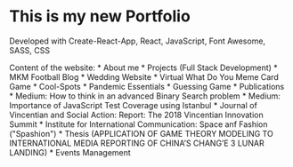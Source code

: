 # This is my new Portfolio

Developed with Create-React-App, React, JavaScript, Font Awesome, SASS, CSS

Content of the website:
    * About me
    * Projects (Full Stack Development)
        * MKM Football Blog
        * Wedding Website
        * Virtual What Do You Meme Card Game 
        * Cool-Spots
        * Pandemic Essentials
        * Guessing Game
    * Publications
        * Medium: How to think in an advanced Binary Search problem
        * Medium: Importance of JavaScript Test Coverage using Istanbul
        * Journal of Vincentian and Social Action: Report: The 2018 Vincentian Innovation Summit
        * Institute for International Communication: Space anf Fashion ("Spashion")
    * Thesis (APPLICATION OF GAME THEORY MODELING TO INTERNATIONAL MEDIA REPORTING OF CHINA’S CHANG’E 3 LUNAR LANDING)
    * Events Management